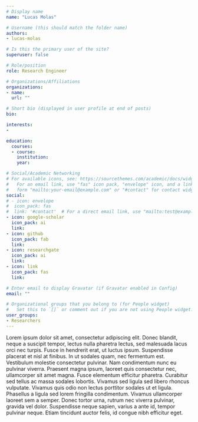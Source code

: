 ```yaml
---
# Display name
name: "Lucas Molas"

# Username (this should match the folder name)
authors:
- lucas-molas

# Is this the primary user of the site?
superuser: false

# Role/position
role: Research Engineer

# Organizations/Affiliations
organizations:
- name: 
  url: ""

# Short bio (displayed in user profile at end of posts)
bio:

interests:
-

education:
  courses:
  - course:
    institution:
    year:

# Social/Academic Networking
# For available icons, see: https://sourcethemes.com/academic/docs/widgets/#icons
#   For an email link, use "fas" icon pack, "envelope" icon, and a link in the
#   form "mailto:your-email@example.com" or "#contact" for contact widget.
social:
# - icon: envelope
#  icon_pack: fas
#  link: '#contact'  # For a direct email link, use "mailto:test@example.org".
- icon: google-scholar
  icon_pack: ai
  link:
- icon: github
  icon_pack: fab
  link:
- icon: researchgate
  icon_pack: ai
  link:
- icon: link
  icon_pack: fas
  link:  

# Enter email to display Gravatar (if Gravatar enabled in Config)
email: ""

# Organizational groups that you belong to (for People widget)
#   Set this to `[]` or comment out if you are not using People widget.  
user_groups:
- Researchers
---
```


Lorem ipsum dolor sit amet, consectetur adipiscing elit. Donec blandit, neque a suscipit tempor, lectus nulla pharetra lectus, sed malesuada lacus orci nec turpis. Fusce in hendrerit erat, ut luctus ipsum. Suspendisse placerat et nisl at finibus. In ut sodales quam, nec fermentum est. Vestibulum molestie consectetur pulvinar. Nam condimentum nunc eu pulvinar viverra. Praesent magna ipsum, laoreet quis consectetur nec, ullamcorper sit amet magna. Fusce elementum efficitur pharetra. Curabitur sed tellus ac massa sodales lobortis. Vivamus sed ligula sed libero rhoncus vulputate. Vivamus quis odio non lectus porttitor sodales ut et ligula. Phasellus a ligula sed lorem fringilla condimentum. Vivamus ullamcorper laoreet sem a semper. Donec tortor urna, rutrum nec viverra pulvinar, gravida vel dolor. Suspendisse neque sapien, varius a ante id, tempor pulvinar neque. Etiam tincidunt auctor felis, id congue nibh efficitur eget.
